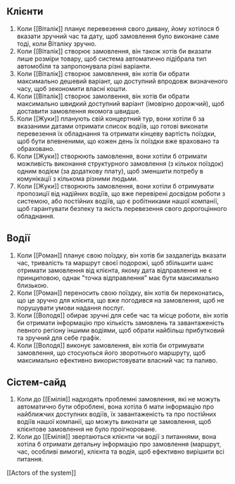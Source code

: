 ## Клієнти

1. Коли [[Віталік]] планує перевезення свого дивану, йому хотілося б вказати зручний час та дату, щоб замовлення було виконане саме тоді, коли Віталіку зручно.
2. Коли [[Віталік]] створює замовлення, він також хотів би вказати лише розміри товару, щоб система автоматично підібрала тип автомобіля та запропонувала різні варіанти.
3. Коли [[Віталік]] створює замовлення, він хотів би обрати максимально дешевий варіант, що доступний впродовж визначеного часу, щоб зекономити власні кошти.
4. Коли [[Віталік]] створює замолвення, він хотів би обрати максимально швидкий доступний варіант (імовірно дорожчий), щоб доставити замовлення якомога швидше.
5. Коли [[Жуки]] планують свій концертний тур, вони хотіли б за вказаними датами отримати список водіїв, що готові виконати перевезення їх обладнання та отримати кінцеву вартість поїздки, щоб бути впевненими, що кожен день їх поїздки вже враховано та обраховано.
6. Коли [[Жуки]] створюють замовлення, вони хотіли б отримати можливість виконання структурного замовлення (з кількох поїздок) одним водієм (за додаткову плату), щоб зменшити потребу в комунікації з кількома різними людьми.
7. Коли [[Жуки]] створюють замовлення, вони хотіли б отримувати пропозиції від надійних водіїв, що вже перевірені досвідом роботи з системою, або постійних водіїв, що є робітниками нашої компанії, щоб гарантувати безпеку та якість перевезення свого дорогоцінного обладнання.

## Водії
1. Коли [[Роман]] планує свою поїздку, він хотів би заздалегідь вказати час, тривалість та маршрут своєї подорожі, щоб збільшити шанс отримати замовлення від клієнта, якому дата відправлення не є принциповою, однак "точка відправлення" має бути максимально близькою.
2. Коли [[Роман]] переносить свою поїздку, він хотів би переконатись, що це зручно для клієнта, що вже погодився на замовлення, щоб не порушувати умови надання послуг.
3. Коли [[Володя]] обирає зручні для себе час та місце роботи, він хотів би отримати інформацію про кількість замовлень та завантаженість певного регіону іншими водіями, щоб обрати найбільш прибутковий та зручний для себе графік.
4. Коли [[Володя]] виконує замовлення, він хотів би отримувати замовлення, що стосуються його зворотнього маршруту, щоб максимально ефективно використовувати власний час та паливо.

## Сістем-сайд
1. Коли до [[Емілія]] надходять проблемні замовлення, які не можуть автоматично бути оброблені, вона хотіла б мати інформацію про найближчих доступних водіїв, їх завантаженість та про постійних водіїв нашої компанії, що можуть виконати це замовлення, щоб клієнтове замовлення не було проігнороване.
2. Коли до [[Емілія]] звертаються клієнти чи водії з питаннями, вона хотіла б отримати детальну інформацію про замовлення (маршрут, час, особливі вимоги), клієнта та водія, щоб ефективно вирішити всі питання. 



[[Actors of the system]]